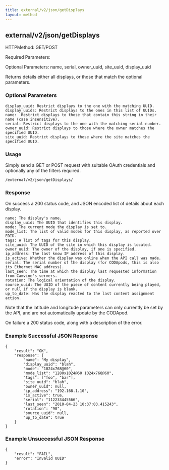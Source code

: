```yaml
---
title: external/v2/json/getDisplays
layout: method
---
```

## external/v2/json/getDisplays

HTTPMethod: GET/POST

Required Parameters: 

Optional Parameters: name, serial, owner_uuid, site_uuid, display_uuid


Returns details either all displays, or those that match the optional parameters.

### Optional Parameters

    display_uuid: Restrict displays to the one with the matching UUID.
    display_uuids: Restrict displays to the ones in this list of UUIDs.
    name:  Restrict displays to those that contain this string in their name (case insensitive).
    serial: Restrict displays to the one with the matching serial number.
    owner_uuid: Restrict displays to those where the owner matches the specified UUID.
    site_uuid: Restrict displays to those where the site matches the specified UUID.

### Usage

Simply send a GET or POST request with suitable OAuth credentials and optionally any of the filters required.

`/external/v2/json/getDisplays/`

### Response

On success a 200 status code, and JSON encoded list of details about each display.

    name: The display's name.
    display_uuid: The UUID that identifies this display.
    mode: The current mode the display is set to.
    mode_list: The list of valid modes for this display, as reported over EDID.
    tags: A list of tags for this display.
    site_uuid: The UUID of the site in which this display is located.
    owner_uuid: The owner of the display, if one is specified.
    ip_address: The last know IP address of this display.
    is_active: Whether the display was online when the API call was made.
    serial: The serial number of the display (for CODApods, this is also its Ethernet MAC address).
    last_seen: The time at which the display last requested information from Camvine's servers.
    rotation: The logical orientation of the display.
    source_uuid: The UUID of the piece of content currently being played, or null if the display is blank.
    up_to_date: Has the display reacted to the last content assignment action.

Note that the latitude and longitude parameters can only currently be set by the API, and are not automatically update by the CODApod.

On failure a 200 status code, along with a description of the error.

### Example Successful JSON Response

    {
        "result": "OK",
        "response": {
            "name": "My display",
            "display_uuid": "blah",
            "mode": "1024x768@60",
            "mode_list": "1280x1024@60 1024x768@60",
            "tags": ["foo", "bar"],
            "site_uuid": "blah",
            "owner_uuid": null,
            "ip_address": "192.168.1.10",
            "is_active": true,
            "serial": "112233445566",
            "last_seen": "2010-04-23 10:37:03.415243",
            "rotation": "90",
            "source_uuid": null,
            "up_to_date": true
        }
    }

### Example Unsuccessful JSON Response

    {
        "result": "FAIL",
        "error": "Invalid UUID" 
    }